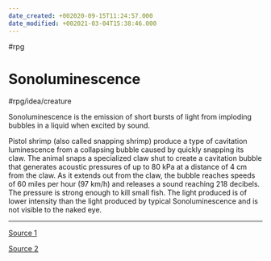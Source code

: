 ```yaml
---
date_created: +002020-09-15T11:24:57.000
date_modified: +002021-03-04T15:38:46.000
---
```

 #rpg

# Sonoluminescence

#rpg/idea/creature

Sonoluminescence is the emission of short bursts of light from imploding bubbles in a liquid when excited by sound.

Pistol shrimp (also called snapping shrimp) produce a type of cavitation luminescence from a collapsing bubble caused by quickly snapping its claw. The animal snaps a specialized claw shut to create a cavitation bubble that generates acoustic pressures of up to 80 kPa at a distance of 4 cm from the claw. As it extends out from the claw, the bubble reaches speeds of 60 miles per hour (97 km/h) and releases a sound reaching 218 decibels. The pressure is strong enough to kill small fish. The light produced is of lower intensity than the light produced by typical Sonoluminescence and is not visible to the naked eye. 

---

[Source 1](https://en.m.wikipedia.org/wiki/Sonoluminescence)

[Source 2](https://www.sciencenews.org/article/3d-printed-shrimp-claw-make-plasma)
